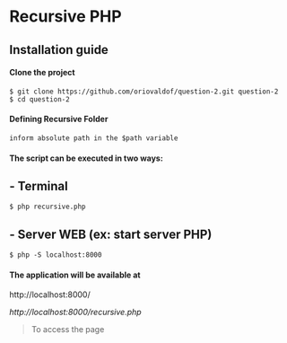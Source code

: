 Recursive PHP
===================

## Installation guide

#### Clone the project 
    $ git clone https://github.com/oriovaldof/question-2.git question-2
    $ cd question-2
       
#### Defining Recursive Folder
    inform absolute path in the $path variable
    
#### The script can be executed in two ways:
## - Terminal
    $ php recursive.php
## - Server WEB (ex: start server PHP)
    $ php -S localhost:8000
#### The application will be available at
http://localhost:8000/

*http://localhost:8000/recursive.php*
>To access the page 

